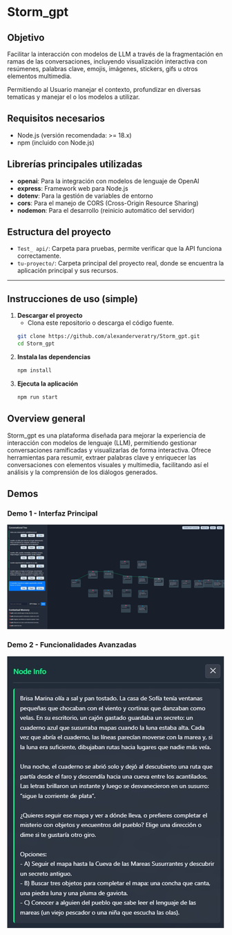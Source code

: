# Storm_gpt

## Objetivo
Facilitar la interacción con modelos de LLM a través de la fragmentación en ramas de las conversaciones, incluyendo visualización interactiva con resúmenes, palabras clave, emojis, imágenes, stickers, gifs u otros elementos multimedia.

Permitiendo al Usuario manejar el contexto, profundizar en diversas tematicas y manejar el o los modelos a utilizar. 


## Requisitos necesarios

- Node.js (versión recomendada: >= 18.x)
- npm (incluido con Node.js)

## Librerías principales utilizadas

- **openai**: Para la integración con modelos de lenguaje de OpenAI
- **express**: Framework web para Node.js
- **dotenv**: Para la gestión de variables de entorno
- **cors**: Para el manejo de CORS (Cross-Origin Resource Sharing)
- **nodemon**: Para el desarrollo (reinicio automático del servidor)

## Estructura del proyecto

- `Test_ api/`: Carpeta para pruebas, permite verificar que la API funciona correctamente.
- `tu-proyecto/`: Carpeta principal del proyecto real, donde se encuentra la aplicación principal y sus recursos.

---

## Instrucciones de uso (simple)

1. **Descargar el proyecto**
   - Clona este repositorio o descarga el código fuente.
   ```sh
   git clone https://github.com/alexanderveratry/Storm_gpt.git
   cd Storm_gpt
   ```
2. **Instala las dependencias**
   ```sh
   npm install
   ```
3. **Ejecuta la aplicación**
   ```sh
   npm run start
   ```

## Overview general
Storm_gpt es una plataforma diseñada para mejorar la experiencia de interacción con modelos de lenguaje (LLM), permitiendo gestionar conversaciones ramificadas y visualizarlas de forma interactiva. Ofrece herramientas para resumir, extraer palabras clave y enriquecer las conversaciones con elementos visuales y multimedia, facilitando así el análisis y la comprensión de los diálogos generados.

## Demos

### Demo 1 - Interfaz Principal
![Demo 1](demo_1.jpg)

### Demo 2 - Funcionalidades Avanzadas
![Demo 2](demo_2.jpg)

